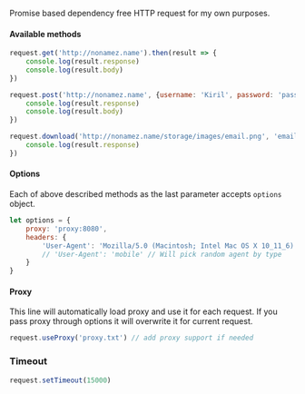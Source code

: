 
Promise based dependency free HTTP request for my own purposes.

#### Available methods

```javascript
request.get('http://nonamez.name').then(result => {
	console.log(result.response)
	console.log(result.body)
})

request.post('http://nonamez.name', {username: 'Kiril', password: 'password'}).then(result => {
	console.log(result.response)
	console.log(result.body)
})

request.download('http://nonamez.name/storage/images/email.png', 'email.png').then(result => {
	console.log(result.response)
})
```

#### Options

Each of above described methods as the last parameter accepts `options` object.

```javascript
let options = {
	proxy: 'proxy:8080',
	headers: {
		'User-Agent': 'Mozilla/5.0 (Macintosh; Intel Mac OS X 10_11_6) AppleWebKit/537.36 (KHTML, like Gecko) Chrome/57.0.2930.0 Safari/537.36',
		// 'User-Agent': 'mobile' // Will pick random agent by type
	}
}
```

#### Proxy

This line will automatically load proxy and use it for each request. If you pass proxy through options it will overwrite it for current request.

```javascript
request.useProxy('proxy.txt') // add proxy support if needed
```

### Timeout

```javascript
request.setTimeout(15000)
```